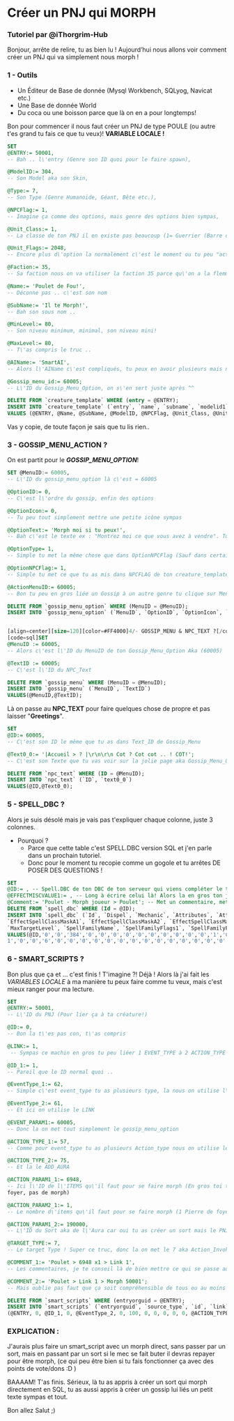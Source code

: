 # Créer un PNJ qui MORPH

### Tutoriel par @iThorgrim-Hub

Bonjour, arrête de relire, tu as bien lu !
Aujourd’hui nous allons voir comment créer un PNJ qui va simplement nous morph !

### 1 - Outils

- Un Éditeur de Base de donnée (Mysql Workbench, SQLyog, Navicat etc.)
- Une Base de donnée World
- Du coca ou une boisson parce que là on en a pour longtemps!

Bon pour commencer il nous faut créer un PNJ de type POULE (ou autre t'es grand tu fais ce que tu veux)!
**VARIABLE LOCALE !**

```sql
SET
@ENTRY:= 50001, 
-- Bah .. l\'entry (Genre son ID quoi pour le faire spawn),

@ModelID:= 304, 
-- Son Model aka son Skin,

@Type:= 7, 
-- Son Type (Genre Humanoïde, Géant, Bête etc.),

@NPCFlag:= 1, 
-- Imagine ça comme des options, mais genre des options bien sympas,

@Unit_Class:= 1, 
-- La classe de ton PNJ il en existe pas beaucoup (1= Guerrier (Barre de vie seulement et beaucoup de Vie) 2= Paladin (Beaucoup de Vie et peu de Mana), 4= Voleur (Barre de Vie seulement et peu de Vie), 8= Mage (Peu de Vie et beaucoup de Mana))

@Unit_Flags:= 2048, 
-- Encore plus d\'option la normalement c\'est le moment ou tu peu "activer" la regen de vie etc.

@Faction:= 35, 
-- Sa faction nous on va utiliser la faction 35 parce qu\'on a la flemme de cherche une autre faction ;)

@Name:= 'Poulet de Fou!', 
-- Déconne pas .. c\'est son nom

@SubName:= 'Il te Morph!', 
-- Bah son sous nom ..

@MinLevel:= 80, 
-- Son niveau minimum, minimal, son niveau mini!

@MaxLevel:= 80, 
-- T\'as compris le truc ..

@AIName:= 'SmartAI', 
-- Alors l\'AIName c\'est compliqués, tu peux en avoir plusieurs mais nous on s\'en fou on juste utiliser le SmartAI

@Gossip_menu_id:= 60005; 
-- L\'ID du Gossip_Menu_Option, on s\'en sert juste après ^^

DELETE FROM `creature_template` WHERE (entry = @ENTRY);
INSERT INTO `creature_template` (`entry`, `name`, `subname`, `modelid1`, `npcflag`, `unit_class`, `unit_flags2`, `AIName`, `faction`, `type`, `minlevel`, `maxlevel`, `gossip_menu_id`)
VALUES (@ENTRY, @Name, @SubName, @ModelID, @NPCFlag, @Unit_Class, @Unit_Flags, @AIName, @Faction, @Type, @MinLevel, @MaxLevel, @Gossip_menu_id);
```

Vas y copie, de toute façon je sais que tu lis rien..

### 3 - GOSSIP_MENU_ACTION ?

On est partit pour le **_GOSSIP_MENU_OPTION_**!

```sql
SET @MenuID:= 60005, 
-- L\'ID du gossip_menu_option là c\'est = 60005

@OptionID:= 0, 
-- C\'est l\'ordre du gossip, enfin des options

@OptionIcon:= 0,
-- Tu peu tout simplement mettre une petite icône sympas

@OptionText:= 'Morph moi si tu peux!', 
-- Bah c\'est le texte ex : "Montrez moi ce que vous avez à vendre". Tu comprend là, dans ta tête le PNJ commence à prendre forme

@OptionType= 1, 
-- Simple tu met la même chose que dans OptionNPCFlag (Sauf dans certains cas, moi je te conseil de mettre 1), sinon c\'est des "Flags" des options si tu préfères

@OptionNPCFlag:= 1, 
-- Simple tu met ce que tu as mis dans NPCFLAG de ton creature_template, tu met toujours ce qu\'il y a dans creature_template colonne NPCFLAG ! TOUJOURS!

@ActionMenuID:= 60005; 
-- Bon tu peu en gros liée un Gossip à un autre genre tu clique sur Menu 1 tu arrive sur Page 2

DELETE FROM `gossip_menu_option` WHERE (MenuID = @MenuID);
INSERT INTO `gossip_menu_option` (`MenuID`, `OptionID`, `OptionIcon`, `OptionText`, `OptionType`, `OptionNPCFlag`, `ActionMenuID`)VALUES (@MenuID, @OptionID, @OptionIcon, @OptionText, @OptionType, @OptionNPCFlag, @ActionMenuID);[/sql]


[align=center][size=120][color=#FF4000]4/- GOSSIP_MENU & NPC_TEXT ?[/color][/size][/align]
[code=sql]SET 
@MenuID := 60005, 
-- Alors c\'est l\'ID du MenuID de ton Gossip_Menu_Option Aka (60005)

@TextID := 60005; 
-- C\'est l\'ID du NPC_Text

DELETE FROM `gossip_menu` WHERE (MenuID = @MenuID);
INSERT INTO `gossip_menu` (`MenuID`, `TextID`)
VALUES(@MenuID,@TextID);
```

Là on passe au **NPC_TEXT** pour faire quelques chose de propre et pas laisser "**Greetings**".

```sql
SET 
@ID:= 60005, 
-- C\'est son ID le même que tu as dans Text_ID de Gossip_Menu

@Text0_0:= '|Accueil > ? |\r\n\r\n Cot ? Cot cot .. ! COT!'; 
-- C\'est son Texte que tu vas voir sur la jolie page aka Gossip_Menu_Option

DELETE FROM `npc_text` WHERE (ID = @MenuID);
INSERT INTO `npc_text` (`ID`, `text0_0`)
VALUES(@ID,@Text0_0);
```

### 5 - SPELL_DBC ?

Alors je suis désolé mais je vais pas t'expliquer chaque colonne, juste 3 colonnes.

- Pourquoi ?
  - Parce que cette table c'est SPELL.DBC version SQL et j'en parle dans un prochain tutoriel.
  - Donc pour le moment tu recopie comme un gogole et tu arrêtes DE POSER DES QUESTIONS !

```sql
SET 
@ID:= , -- Spell.DBC de ton DBC de ton serveur qui viens compléter le tout, donc met un ID abuseyy
@EFFECTMISCVALUE1:= , -- Long à écrire celui là! Alors la en gros ton joueurs vas se transformer en ce que tu auras mis ici, donc tu met l\'ENTRY du PNJ auquel tu veux que ton joueurs ressemble
@Comment:= 'Poulet - Morph joueur > Poulet'; -- Met un commentaire, met le nom de ton sort et son effet
DELETE FROM `spell_dbc` WHERE (Id = @ID);
INSERT INTO `spell_dbc` (`Id`, `Dispel`, `Mechanic`, `Attributes`, `AttributesEx`, `AttributesEx2`, `AttributesEx3`, `AttributesEx4`, `AttributesEx5`, `AttributesEx6`, `AttributesEx7`, `Stances`, `StancesNot`, `Targets`, `CastingTimeIndex`, `AuraInterruptFlags`, `ProcFlags`, `ProcChance`, `ProcCharges`, `MaxLevel`, `BaseLevel`, `SpellLevel`, `DurationIndex`, `RangeIndex`, `StackAmount`, `EquippedItemClass`,`EquippedItemSubClassMask`, `EquippedItemInventoryTypeMask`, `Effect1`, `Effect2`, `Effect3`, `EffectDieSides1`, `EffectDieSides2`, `EffectDieSides3`, `EffectRealPointsPerLevel1`, `EffectRealPointsPerLevel2`, `EffectRealPointsPerLevel3`, `EffectBasePoints1`, `EffectBasePoints2`, `EffectBasePoints3`, `EffectMechanic1`, `EffectMechanic2`, `EffectMechanic3`, `EffectImplicitTargetA1`, `EffectImplicitTargetA2`, `EffectImplicitTargetA3`, `EffectImplicitTargetB1`, `EffectImplicitTargetB2`, `EffectImplicitTargetB3`, `EffectRadiusIndex1`, `EffectRadiusIndex2`, `EffectRadiusIndex3`, `EffectApplyAuraName1`, `EffectApplyAuraName2`, `EffectApplyAuraName3`, `EffectAmplitude1`, `EffectAmplitude2`, `EffectAmplitude3`, `EffectMultipleValue1`, `EffectMultipleValue2`, `EffectMultipleValue3`, `EffectItemType1`, `EffectItemType2`, `EffectItemType3`, `EffectMiscValue1`, `EffectMiscValue2`, `EffectMiscValue3`, `EffectMiscValueB1`, `EffectMiscValueB2`, `EffectMiscValueB3`, `EffectTriggerSpell1`, `EffectTriggerSpell2`, `EffectTriggerSpell3`,
`EffectSpellClassMaskA1`, `EffectSpellClassMaskA2`, `EffectSpellClassMaskA3`, `EffectSpellClassMaskB1`, `EffectSpellClassMaskB2`, `EffectSpellClassMaskB3`, `EffectSpellClassMaskC1`, `EffectSpellClassMaskC2`, `EffectSpellClassMaskC3`,
`MaxTargetLevel`, `SpellFamilyName`, `SpellFamilyFlags1`, `SpellFamilyFlags2`, `SpellFamilyFlags3`, `MaxAffectedTargets`, `DmgClass`, `PreventionType`, `DmgMultiplier1`, `DmgMultiplier2`, `DmgMultiplier3`, `AreaGroupId`, `SchoolMask`, `Comment`)
VALUES(@ID,'0','0','384','0','0','0','0','0','0','0','0','0','0','1','0','0','101','0','0','0','0','21','1','0','-
1','0','0','6','0','0','0','0','0','0','0','0','0','0','0','0','0','0','1','0','0','0','0','0','0','0','0','56','0','0','0','0','0','0','0','0','0','0','0',@EFFECTMISCVALUE1,'0','0','0','0','0','0','0','0','0','0','0','0','0','0','0','0','0','0','0','0','0','0','0','0','0','0','0','0','0','0',@Comment)
```

### 6 - SMART_SCRIPTS ?

Bon plus que ça et ... c'est finis ! T'imagine ?! Déjà !
Alors là j'ai fait les _VARIABLES LOCALE_ à ma manière tu peux faire comme tu veux, mais c'est mieux ranger pour ma lecture.

```sql
SET 
@ENTRY:= 50001, 
-- L\'ID du PNJ (Pour lier ça à ta créature!)

@ID:= 0, 
-- Bon la t\'es pas con, t\'as compris

@LINK:= 1,
 -- Sympas ce machin en gros tu peu liéer 1 EVENT_TYPE à 2 ACTION_TYPE (Genre la nous on veux on gossip select > remove item et morph)

@ID_1:= 1, 
-- Pareil que le ID normal quoi ..

@EventType_1:= 62, 
-- Simple c\'est event_type tu as plusieurs type, la nous on utilise l\'event GOSSIP_SELECT

@EventType_2:= 61, 
-- Et ici on utilise le LINK

@EVENT_PARAM1:= 60005, 
-- Donc la on met tout simplement le gossip_menu_option

@ACTION_TYPE_1:= 57, 
-- Comme pour event_type tu as plusieurs Action_type nous on utilise le REMOVE_ITEM

@ACTION_TYPE_2:= 75, 
-- Et la le ADD_AURA

@ACTION_PARAM1_1:= 6948, 
-- Ici l\'ID de l\'ITEMS qu\'il faut pour se faire morph (En gros toi tu as une pierre de foyer, le PNJ te le retire et te morph, si tu as pas pierre de 
foyer, pas de morph)

@ACTION_PARAM2_1:= 1, 
-- Le nombre d\'items qu\'il faut pour se faire morph (1 Pierre de foyer dans notre exemple)

@ACTION_PARAM1_2:= 190000, 
-- L\'ID du Sort aka de l\'Aura car oui tu as créer un sort mais le PNJ ne va pas lancer le sort il va appliquer le sort au joueurs aka appliquer une AURA

@TARGET_TYPE:= 7, 
-- Le target Type ! Super ce truc, donc la on met le 7 aka Action_Invoker

@COMMENT_1:= 'Poulet > 6948 x1 > Link 1', 
-- Les commentaires, je te conseil là de bien mettre ce qui se passe au plus simple, évite les longue phrases c\'est chiant à lire.

@COMMENT_2:= 'Poulet > Link 1 > Morph 50001'; 
-- Mais oublie pas faut que ça soit compréhensible de tous ou au moins des gars de ton équipe.

DELETE FROM `smart_scripts` WHERE (entryorguid = @ENTRY);
INSERT INTO `smart_scripts` (`entryorguid`, `source_type`, `id`, `link`, `event_type`, `event_phase_mask`, `event_chance`, `event_flags`, `event_param1`, `event_param2`, `event_param3`, `event_param4`, `action_type`, `action_param1`, `action_param2`, `action_param3`, `action_param4`, `action_param5`, `action_param6`, `target_type`, `target_param1`, `target_param2`, `target_param3`, `target_x`, `target_y`, `target_z`, `target_o`, `comment`) VALUES (@ENTRY, 0, @ID, @LINK, @EventType_1, 0, 100, 0, @EVENT_PARAM1, 0, 0, 0, @ACTION_TYPE_1, @ACTION_PARAM1_1, @ACTION_PARAM2_1, 0, 0, 0, 0, @TARGET_TYPE, 0, 0, 0, 0, 0, 0, 0, @COMMENT_1),
(@ENTRY, 0, @ID_1, 0, @EventType_2, 0, 100, 0, 0, 0, 0, 0, @ACTION_TYPE_2, @ACTION_PARAM1_2, 0, 0, 0, 0, 0, @TARGET_TYPE, 0, 0, 0, 0, 0, 0, 0, @COMMENT_2);
```

### EXPLICATION :

J'aurais plus faire un smart_script avec un morph direct, sans passer par un sort, mais en passant par un sort si le mec se fait buter il devras repayer pour être morph, (ce qui peu être bien si tu fais fonctionner ça avec des points de vote/dons :D )

BAAAAM! T'as finis.
Sérieux, là tu as appris à créer un sort qui morph directement en SQL, tu as aussi appris à créer un gossip lui liés un petit texte sympas et tout.

Bon allez Salut ;)
